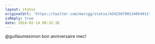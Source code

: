 ```yaml
---
layout: status
originalUrl: 'https://twitter.com/marcgg/status/434258790134054913'
isReply: true
date: 2014-02-14 09:32:18
---
```


@guillaumesimon bon anniversaire mec!
